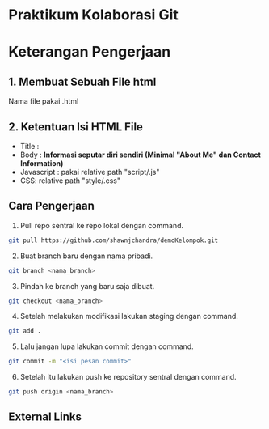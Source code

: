 # Praktikum Kolaborasi Git

# Keterangan Pengerjaan

## 1. Membuat Sebuah File html

Nama file pakai <nama>.html

## 2. Ketentuan Isi HTML File

- Title : <Nama>
- Body : **Informasi seputar diri sendiri (Minimal "About Me" dan Contact Information)**
- Javascript : pakai relative path "script/<nama-file-script>.js"
- CSS: relative path "style/<nama-file-style>.css"

##

## Cara Pengerjaan

1. Pull repo sentral ke repo lokal dengan command.

```bash
git pull https://github.com/shawnjchandra/demoKelompok.git
```

2. Buat branch baru dengan nama pribadi.

```bash
git branch <nama_branch>
```

3. Pindah ke branch yang baru saja dibuat.

```bash
git checkout <nama_branch>
```

4. Setelah melakukan modifikasi lakukan staging dengan command.

```bash
git add .
```

5. Lalu jangan lupa lakukan commit dengan command.

```bash
git commit -m "<isi pesan commit>"
```

6. Setelah itu lakukan push ke repository sentral dengan command.

```bash
git push origin <nama_branch>
```

## External Links
